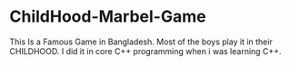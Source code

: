 # ChildHood-Marbel-Game
This Is a Famous Game in Bangladesh. Most of the boys play it in their CHILDHOOD. I did it in core C++ programming when i was learning C++.
